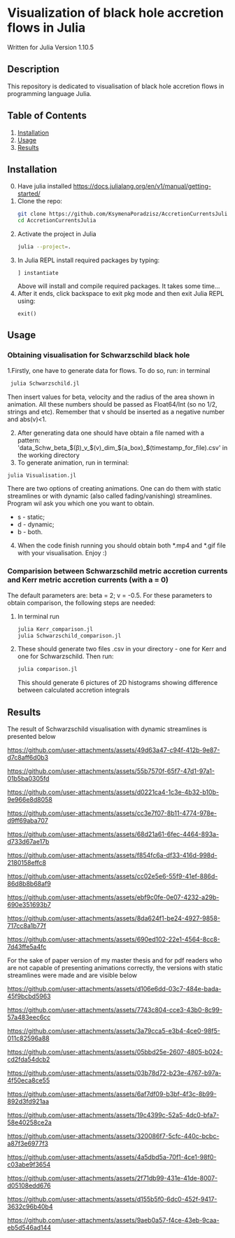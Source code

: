 # Visualization of black hole accretion flows in Julia
Written for Julia Version 1.10.5
## Description
This repository is dedicated to visualisation of black hole accretion flows in programming language Julia. 

## Table of Contents
1. [Installation](#installation)
2. [Usage](#usage)
3. [Results](#results)

## Installation
0. Have julia installed https://docs.julialang.org/en/v1/manual/getting-started/
1. Clone the repo:
   ```bash
   git clone https://github.com/KsymenaPoradzisz/AccretionCurrentsJulia
   cd AccretionCurrentsJulia
   ```
2. Activate the project in Julia
   ```bash
   julia --project=.
   ```
3. In Julia REPL install required packages by typing:
    ```
    ] instantiate
   ```
    Above will install and compile required packages. It takes some time...
4. After it ends, click backspace to exit pkg mode and then exit Julia REPL using:
    ```
    exit()
   ```
## Usage
### Obtaining visualisation for Schwarzschild black hole
1.Firstly, one have to generate data for flows. To do so, run: in terminal
```bash
 julia Schwarzschild.jl
```

Then insert values for beta, velocity and the radius of the area shown in animation. All these numbers should be passed as Float64/Int (so no 1/2, strings and etc). Remember that v should be inserted as a negative number and abs(v)<1.

2. After generating data one should have obtain a file named with a pattern: 'data\_Schw\_beta\_\$(β)\_v\_\$(v)\_dim\_\$(a_box)\_\$(timestamp_for_file).csv' in the working directory
3. To generate animation, run in terminal:
```bash
julia Visualisation.jl
```
There are two options of creating animations. One can do them with static streamlines or with dynamic (also called fading/vanishing) streamlines. Program wil ask you which one you want to obtain. 
- s - static;
- d - dynamic; 
- b - both.

4. When the code finish running you should obtain both *.mp4 and *.gif file with your visualisation. Enjoy :)

### Comparision between Schwarzschild metric accretion currents and Kerr metric accretion currents (with a = 0)

The default parameters are: beta = 2; v = -0.5.
For these parameters to obtain comparison, the following steps are needed:
1. In terminal run
   ```bash
   julia Kerr_comparison.jl
   julia Schwarzschild_comparison.jl
   ```
2. These should generate two files .csv in your directory - one for Kerr and one for Schwarzschild. Then run:
   ```bash
   julia comparison.jl
   ```
   This should generate 6 pictures of 2D histograms showing difference between calculated accretion integrals 

## Results
   
The result of Schwarzschild visualisation with dynamic streamlines is presented below


https://github.com/user-attachments/assets/49d63a47-c94f-412b-9e87-d7c8aff6d0b3

https://github.com/user-attachments/assets/55b7570f-65f7-47d1-97a1-01b5ba0305fd

https://github.com/user-attachments/assets/d0221ca4-1c3e-4b32-b10b-9e966e8d8058

https://github.com/user-attachments/assets/cc3e7f07-8b11-4774-978e-d9ff69aba707

https://github.com/user-attachments/assets/68d21a61-6fec-4464-893a-d733d67ae17b

https://github.com/user-attachments/assets/f854fc6a-df33-416d-998d-2180158effc8

https://github.com/user-attachments/assets/cc02e5e6-55f9-41ef-886d-86d8b8b68af9

https://github.com/user-attachments/assets/ebf9c0fe-0e07-4232-a29b-690e351693b7

https://github.com/user-attachments/assets/8da624f1-be24-4927-9858-717cc8a1b77f

https://github.com/user-attachments/assets/690ed102-22e1-4564-8cc8-7d43ffe5a4fc


For the sake of paper version of my master thesis and for pdf readers who are not capable of presenting animations correctly, the versions with static streamlines were made and are visible below

https://github.com/user-attachments/assets/d106e6dd-03c7-484e-bada-45f9bcbd5963

https://github.com/user-attachments/assets/7743c804-cce3-43b0-8c99-57a483eec6cc

https://github.com/user-attachments/assets/3a79cca5-e3b4-4ce0-98f5-011c82596a88

https://github.com/user-attachments/assets/05bbd25e-2607-4805-b024-cd2fda54dcb2

https://github.com/user-attachments/assets/03b78d72-b23e-4767-b97a-4f50eca8ce55

https://github.com/user-attachments/assets/6af7df09-b3bf-4f3c-8b99-892d3fd921aa

https://github.com/user-attachments/assets/19c4399c-52a5-4dc0-bfa7-58e40258ce2a

https://github.com/user-attachments/assets/320086f7-5cfc-440c-bcbc-a87f3e6977f3

https://github.com/user-attachments/assets/4a5dbd5a-70f1-4ce1-98f0-c03abe9f3654

https://github.com/user-attachments/assets/2f71db99-431e-41de-8007-d05108edd676

https://github.com/user-attachments/assets/d155b5f0-6dc0-452f-9417-3632c96b40b4

https://github.com/user-attachments/assets/9aeb0a57-f4ce-43eb-9caa-eb5d546ad144



